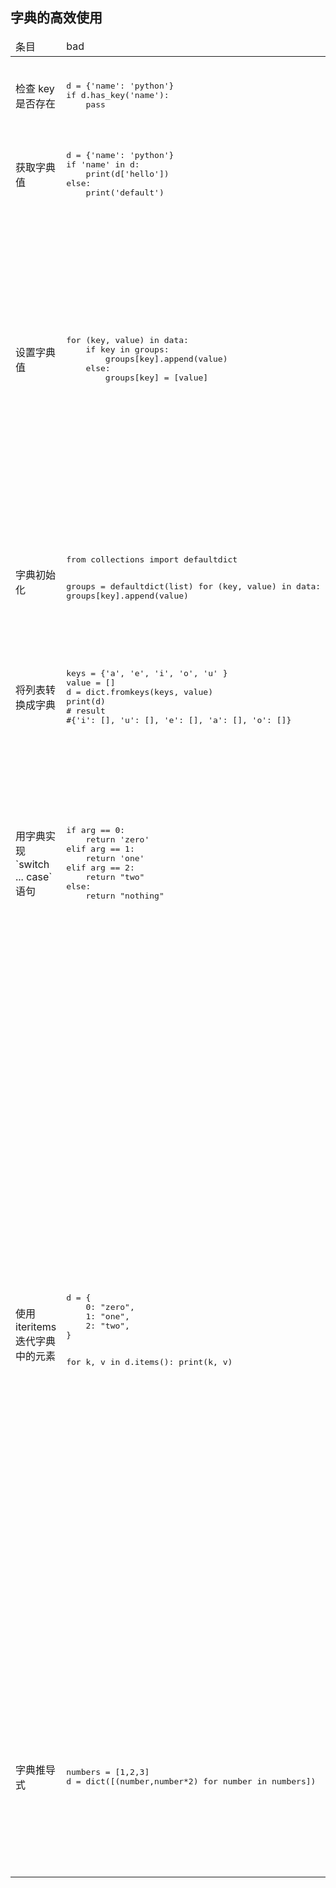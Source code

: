 字典的高效使用
-----
<table>
<thead>
<tr>
<td>条目</td>
<td>bad</td>
<td>good</td>
<td>原因</td>
</tr>
</thead>
<tbody>
<tr>
<td>检查 key 是否存在</td>
<td>
<pre lang='python'>
d = {'name': 'python'}
if d.has_key('name'):
    pass
</pre>
</td>
<td>
<pre lang="python">
if 'name' in d:
    pass
</pre>
</td>
<td>`in` 关键字处理更快（?），`Python` 3中已经稯 `has_key` 方法</td>
</tr>
<tr>
<td>获取字典值</td>
<td><pre lang="python">
d = {'name': 'python'}
if 'name' in d:
    print(d['hello'])
else:
    print('default')
</pre></td>
<td><pre lang='python'>
print(d.get("name", "default"))
</pre></td>
<td>`key` 不存在时，返回默认值，不会报出`KeyError`的错误</td>
</tr>
<tr>
<td>设置字典值</td>
<td><pre lang='python'>
for (key, value) in data:
    if key in groups:
        groups[key].append(value)
    else:
        groups[key] = [value]
</pre></td>
<td><pre lang='python'>
groups = {}
for (key, value) in data:
    groups.setdefault(key, []).append(value)
</pre></td>
<td>`setdefault` 的作用是 : <ol><li>如果 key 存在于字典中，那么直接返回对应的值，等效于 get 方法;</li><li>如果 key 不存在字典中，则会用 setdefault 中的第二个参数作为该 key 的值，再返回该值。</li></ol></td>
</tr>
<tr><td>字典初始化</td>
<td colspan=2><pre lang='python'>
from collections import defaultdict
 
groups = defaultdict(list)
for (key, value) in data:
    groups[key].append(value)
</pre></td>
<td>当 key 不存在于字典中时，list 函数将被调用并返回一个空列表赋值给 d[key]，这样一来，你就不用担心调用 d[k] 会报错了。</td>
</tr>
<tr>
<td>将列表转换成字典</td>
<td colspan=2><pre lang='python'>
keys = {'a', 'e', 'i', 'o', 'u' }
value = []
d = dict.fromkeys(keys, value)
print(d)
# result
#{'i': [], 'u': [], 'e': [], 'a': [], 'o': []}
</pre>
</td><td></td>
</tr>
<tr>
<td>用字典实现 `switch ... case` 语句
</td>
<td><pre lang='python'>
if arg == 0:
    return 'zero'
elif arg == 1:
    return 'one'
elif arg == 2:
    return "two"
else:
    return "nothing"
</pre></td>
<td><pre lang='python'>
data = {
 0: "zero",
 1: "one",
 2: "two",
}
data.get(arg, "nothing")
</pre></td><td>Python 中没有 switch ... case 语句，这个问题Python之父龟叔表示这个语法过去没有，现在没有，以后也不会有。因为Python简洁的语法完全可以用 if ... elif 实现。如果有太多的分支判断，还可以使用字典来代替。</td>
</tr>
<tr><td>使用 iteritems 迭代字典中的元素</td>
<td><pre lang='python'>
d = {
    0: "zero",
    1: "one",
    2: "two",
}
 
for k, v in d.items():
    print(k, v)
</pre></td><td><pre lang='python'>
for k, v in d.iteritems():
    print(k, v)
</pre>
</td><td><ul>
<li>items 方法返回的是（key ,value）组成的列表对象，这种方式的弊端是迭代超大字典的时候，内存瞬间会扩大两倍，因为列表对象会一次性把所有元素加载到内存，更好的方式是使用 iteritems</li>
<li>iteritems 返回的是迭代器对象，迭代器对象具有惰性加载的特性，只有真正需要的时候才生成值，这种方式在迭代过程中不需要额外的内存来装载这些数据。注意 Python3 中，只有 items 方法了，它等价于 Python2 中的 iteritems，而 iteritems 这个方法名被移除了。</li></ul></td>
</tr>
<tr><td>字典推导式</td>
<td><pre lang='python'>
numbers = [1,2,3]
d = dict([(number,number*2) for number in numbers])
</pre></td>
<td><pre lang='python'>
numbers = [1, 2, 3]
d = {number: number * 2 for number in numbers}
</pre></td>
<td>推导式是个绝妙的东西，列表推导式一出，map、filter等函数黯然失色，自 Python2.7以后的版本，此特性扩展到了字典和集合身上，构建字典对象无需调用 dict 方法。</td>
</tr>
</tbody>
</table>
